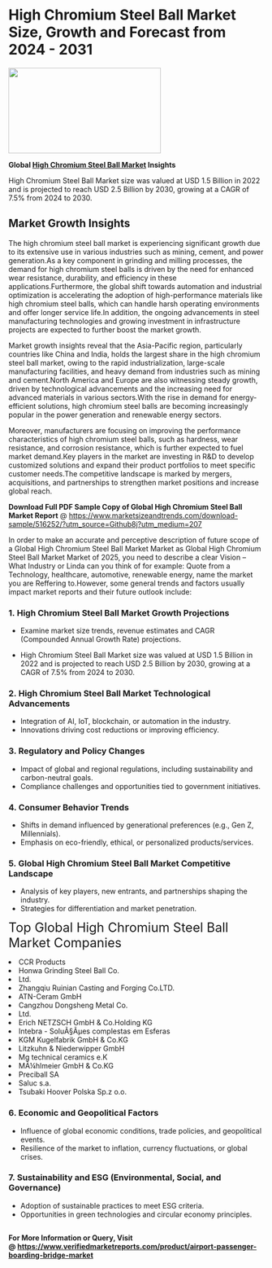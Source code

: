 <H1>High Chromium Steel Ball Market Size, Growth and Forecast from 2024 - 2031</H1><img class="aligncenter size-medium wp-image-584254" src="https://thirdeyenews.in/wp-content/uploads/2024/09/Global-Market-Research-300x168.jpeg" alt="" width="300" height="168" /><p><strong>Global&nbsp;<a href="https://www.marketsizeandtrends.com/download-sample/516252/?utm_source=Github8j?utm_medium=207">High Chromium Steel Ball Market</a> Insights</strong></p><p>High Chromium Steel Ball Market size was valued at USD 1.5 Billion in 2022 and is projected to reach USD 2.5 Billion by 2030, growing at a CAGR of 7.5% from 2024 to 2030.</p><p><h2>Market Growth Insights</h2> <p>The high chromium steel ball market is experiencing significant growth due to its extensive use in various industries such as mining, cement, and power generation.As a key component in grinding and milling processes, the demand for high chromium steel balls is driven by the need for enhanced wear resistance, durability, and efficiency in these applications.Furthermore, the global shift towards automation and industrial optimization is accelerating the adoption of high-performance materials like high chromium steel balls, which can handle harsh operating environments and offer longer service life.In addition, the ongoing advancements in steel manufacturing technologies and growing investment in infrastructure projects are expected to further boost the market growth.</p> <p>Market growth insights reveal that the Asia-Pacific region, particularly countries like China and India, holds the largest share in the high chromium steel ball market, owing to the rapid industrialization, large-scale manufacturing facilities, and heavy demand from industries such as mining and cement.North America and Europe are also witnessing steady growth, driven by technological advancements and the increasing need for advanced materials in various sectors.With the rise in demand for energy-efficient solutions, high chromium steel balls are becoming increasingly popular in the power generation and renewable energy sectors.</p> <p>Moreover, manufacturers are focusing on improving the performance characteristics of high chromium steel balls, such as hardness, wear resistance, and corrosion resistance, which is further expected to fuel market demand.Key players in the market are investing in R&D to develop customized solutions and expand their product portfolios to meet specific customer needs.The competitive landscape is marked by mergers, acquisitions, and partnerships to strengthen market positions and increase global reach.</p> <p><span class=""><strong>Download Full PDF Sample Copy of Global High Chromium Steel Ball Market Report</strong> @ <a href="https://www.marketsizeandtrends.com/download-sample/516252/?utm_source=Github8j?utm_medium=207" target="_blank">https://www.marketsizeandtrends.com/download-sample/516252/?utm_source=Github8j?utm_medium=207</a></span></p><p>In order to make an accurate and perceptive description of future scope of a Global&nbsp;High Chromium Steel Ball Market Market as Global&nbsp;High Chromium Steel Ball Market Market of 2025, you need to describe a clear Vision &ndash; What Industry or Linda can you think of for example: Quote from a Technology, healthcare, automotive, renewable energy, name the market you are Reffering to.However, some general trends and factors usually impact market reports and their future outlook include:</p><h3>1.&nbsp;<strong>High Chromium Steel Ball Market Growth Projections</strong></h3><ul><li>Examine market size trends, revenue estimates and CAGR (Compounded Annual Growth Rate) projections.</li><li><p>High Chromium Steel Ball Market size was valued at USD 1.5 Billion in 2022 and is projected to reach USD 2.5 Billion by 2030, growing at a CAGR of 7.5% from 2024 to 2030.</p></li></ul><h3>2.&nbsp;<strong>High Chromium Steel Ball Market Technological Advancements</strong></h3><ul><li>Integration of AI, IoT, blockchain, or automation in the industry.</li><li>Innovations driving cost reductions or improving efficiency.</li></ul><h3>3.&nbsp;<strong>Regulatory and Policy Changes</strong></h3><ul><li>Impact of global and regional regulations, including sustainability and carbon-neutral goals.</li><li>Compliance challenges and opportunities tied to government initiatives.</li></ul><h3>4.&nbsp;<strong>Consumer Behavior Trends</strong></h3><ul><li>Shifts in demand influenced by generational preferences (e.g., Gen Z, Millennials).</li><li>Emphasis on eco-friendly, ethical, or personalized products/services.</li></ul><h3>5.&nbsp;<strong>Global High Chromium Steel Ball Market Competitive Landscape</strong></h3><ul><li>Analysis of key players, new entrants, and partnerships shaping the industry.</li><li>Strategies for differentiation and market penetration.</li></ul><p data-pm-slice="1 1 []"><span style="color: inherit; font-family: inherit; font-size: 25px;">Top Global High Chromium Steel Ball Market Companies</span></p><div class="" data-test-id=""><p><li>CCR Products</li><li> Honwa Grinding Steel Ball Co.</li><li>Ltd.</li><li> Zhangqiu Ruinian Casting and Forging Co.LTD.</li><li> ATN-Ceram GmbH</li><li> Cangzhou Dongsheng Metal Co.</li><li>Ltd.</li><li> Erich NETZSCH GmbH & Co.Holding KG</li><li> Intebra - SoluÃ§Ãµes complestas em Esferas</li><li> KGM Kugelfabrik GmbH & Co.KG</li><li> Litzkuhn & Niederwipper GmbH</li><li> Mg technical ceramics e.K</li><li> MÃ¼hlmeier GmbH & Co.KG</li><li> Preciball SA</li><li> Saluc s.a.</li><li> Tsubaki Hoover Polska Sp.z o.o.</li></p></div><h3>6.&nbsp;<strong>Economic and Geopolitical Factors</strong></h3><ul><li>Influence of global economic conditions, trade policies, and geopolitical events.</li><li>Resilience of the market to inflation, currency fluctuations, or global crises.</li></ul><h3>7.&nbsp;<strong>Sustainability and ESG (Environmental, Social, and Governance)</strong></h3><ul><li>Adoption of sustainable practices to meet ESG criteria.</li><li>Opportunities in green technologies and circular economy principles.</li></ul><h2><strong style="font-size: 14px;">For More Information or Query, Visit @&nbsp;</strong><a style="background-color: #ffffff; font-size: 14px;" href="https://www.marketsizeandtrends.com/report/high-chromium-steel-ball-market/" target="_blank">https://www.verifiedmarketreports.com/product/airport-passenger-boarding-bridge-market</a></h2>